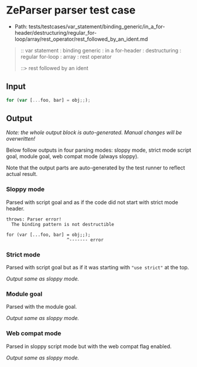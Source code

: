 # ZeParser parser test case

- Path: tests/testcases/var_statement/binding_generic/in_a_for-header/destructuring/regular_for-loop/array/rest_operator/rest_followed_by_an_ident.md

> :: var statement : binding generic : in a for-header : destructuring : regular for-loop : array : rest operator
>
> ::> rest followed by an ident

## Input


`````js
for (var [...foo, bar] = obj;;);
`````

## Output

_Note: the whole output block is auto-generated. Manual changes will be overwritten!_

Below follow outputs in four parsing modes: sloppy mode, strict mode script goal, module goal, web compat mode (always sloppy).

Note that the output parts are auto-generated by the test runner to reflect actual result.

### Sloppy mode

Parsed with script goal and as if the code did not start with strict mode header.

`````
throws: Parser error!
  The binding pattern is not destructible

for (var [...foo, bar] = obj;;);
                       ^------- error
`````

### Strict mode

Parsed with script goal but as if it was starting with `"use strict"` at the top.

_Output same as sloppy mode._

### Module goal

Parsed with the module goal.

_Output same as sloppy mode._

### Web compat mode

Parsed in sloppy script mode but with the web compat flag enabled.

_Output same as sloppy mode._
